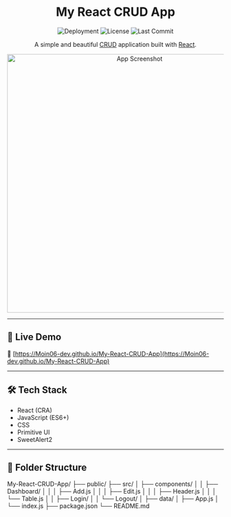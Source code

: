 <h1 align="center">
  My React CRUD App
</h1>

<p align="center">
  <img src="https://img.shields.io/github/deployments/Moin06-dev/My-React-CRUD-App/github-pages" alt="Deployment" />
  <img src="https://img.shields.io/github/license/Moin06-dev/My-React-CRUD-App" alt="License" />
  <img src="https://img.shields.io/github/last-commit/Moin06-dev/My-React-CRUD-App" alt="Last Commit" />
</p>

<p align="center">
  A simple and beautiful <a href="https://www.codecademy.com/article/what-is-crud">CRUD</a> application built with <a href="https://reactjs.org">React</a>.
</p>

<p align="center">
  <img src="https://user-images.githubusercontent.com/48409548/94567114-8aa5ea80-0284-11eb-99f6-87401b099848.png" alt="App Screenshot" width="600" />
</p>

---

## 🚀 Live Demo

🔗 [https://Moin06-dev.github.io/My-React-CRUD-App](https://Moin06-dev.github.io/My-React-CRUD-App)

---

## 🛠️ Tech Stack

- React (CRA)
- JavaScript (ES6+)
- CSS
- Primitive UI
- SweetAlert2

---

## 📁 Folder Structure

My-React-CRUD-App/
├── public/
├── src/
│   ├── components/
│   │   ├── Dashboard/
│   │   │   ├── Add.js
│   │   │   ├── Edit.js
│   │   │   ├── Header.js
│   │   │   └── Table.js
│   │   ├── Login/
│   │   └── Logout/
│   ├── data/
│   ├── App.js
│   └── index.js
├── package.json
└── README.md

